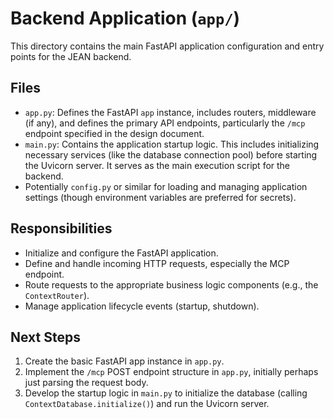 # Backend Application (`app/`)

This directory contains the main FastAPI application configuration and entry points for the JEAN backend.

## Files

-   `app.py`: Defines the FastAPI `app` instance, includes routers, middleware (if any), and defines the primary API endpoints, particularly the `/mcp` endpoint specified in the design document.
-   `main.py`: Contains the application startup logic. This includes initializing necessary services (like the database connection pool) before starting the Uvicorn server. It serves as the main execution script for the backend.
-   Potentially `config.py` or similar for loading and managing application settings (though environment variables are preferred for secrets).

## Responsibilities

-   Initialize and configure the FastAPI application.
-   Define and handle incoming HTTP requests, especially the MCP endpoint.
-   Route requests to the appropriate business logic components (e.g., the `ContextRouter`).
-   Manage application lifecycle events (startup, shutdown).

## Next Steps

1.  Create the basic FastAPI app instance in `app.py`.
2.  Implement the `/mcp` POST endpoint structure in `app.py`, initially perhaps just parsing the request body.
3.  Develop the startup logic in `main.py` to initialize the database (calling `ContextDatabase.initialize()`) and run the Uvicorn server. 